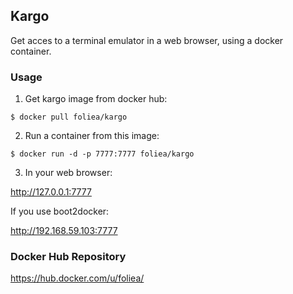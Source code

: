 ## Kargo

Get acces to a terminal emulator in a web browser, using
a docker container.

### Usage

1. Get kargo image from docker hub:

  `$ docker pull foliea/kargo`

2. Run a container from this image:

  `$ docker run -d -p 7777:7777 foliea/kargo`

3. In your web browser:

  http://127.0.0.1:7777

  If you use boot2docker:

  http://192.168.59.103:7777

### Docker Hub Repository

https://hub.docker.com/u/foliea/
